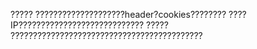 ?????
        ????????????????????header?cookies????????
        ????IP????????????????????????????
?????
        ???????????????????????????????????????????